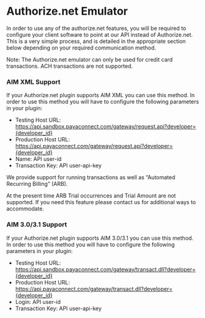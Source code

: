 # Authorize.net Emulator
In order to use any of the authorize.net features, you will be required to configure your client software to point at our API instead of Authorize.net. This is a very simple process, and is detailed in the appropriate section below depending on your required communication method.

Note: The Authorize.net emulator can only be used for credit card transactions. ACH transactions are not supported.

### AIM XML Support
If your Authorize.net plugin supports AIM XML you can use this method. In order to use this method you will have to configure the following parameters in your plugin:

- Testing Host URL: https://api.sandbox.payaconnect.com/gateway/request.api?developer={developer_id}
- Production Host URL: https://api.payaconnect.com/gateway/request.api?developer={developer_id}
- Name: API user-id
- Transaction Key: API user-api-key

We provide support for running transactions as well as “Automated Recurring Billing” (ARB).

At the present time ARB Trial occurrences and Trial Amount are not supported. If you need this feature please contact us for additional ways to accommodate.

### AIM 3.0/3.1 Support
If your Authorize.net plugin supports AIM 3.0/3.1 you can use this method. In order to use this method you will have to configure the following parameters in your plugin:

- Testing Host URL: https://api.sandbox.payaconnect.com/gateway/transact.dll?developer={developer_id}
- Production Host URL: https://api.payaconnect.com/gateway/transact.dll?developer={developer_id}
- Login: API user-id
- Transaction Key: API user-api-key

